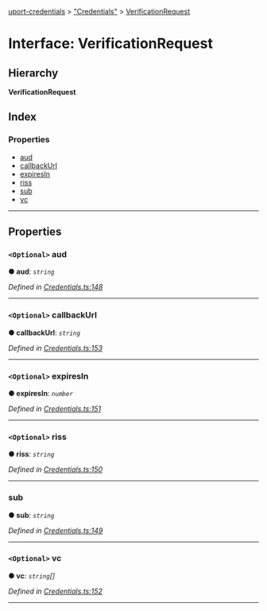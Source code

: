 [uport-credentials](../README.md) > ["Credentials"](../modules/_credentials_.md) > [VerificationRequest](../interfaces/_credentials_.verificationrequest.md)

# Interface: VerificationRequest

## Hierarchy

**VerificationRequest**

## Index

### Properties

* [aud](_credentials_.verificationrequest.md#aud)
* [callbackUrl](_credentials_.verificationrequest.md#callbackurl)
* [expiresIn](_credentials_.verificationrequest.md#expiresin)
* [riss](_credentials_.verificationrequest.md#riss)
* [sub](_credentials_.verificationrequest.md#sub)
* [vc](_credentials_.verificationrequest.md#vc)

---

## Properties

<a id="aud"></a>

### `<Optional>` aud

**● aud**: *`string`*

*Defined in [Credentials.ts:148](https://github.com/uport-project/uport-credentials/blob/25b41e5/src/Credentials.ts#L148)*

___
<a id="callbackurl"></a>

### `<Optional>` callbackUrl

**● callbackUrl**: *`string`*

*Defined in [Credentials.ts:153](https://github.com/uport-project/uport-credentials/blob/25b41e5/src/Credentials.ts#L153)*

___
<a id="expiresin"></a>

### `<Optional>` expiresIn

**● expiresIn**: *`number`*

*Defined in [Credentials.ts:151](https://github.com/uport-project/uport-credentials/blob/25b41e5/src/Credentials.ts#L151)*

___
<a id="riss"></a>

### `<Optional>` riss

**● riss**: *`string`*

*Defined in [Credentials.ts:150](https://github.com/uport-project/uport-credentials/blob/25b41e5/src/Credentials.ts#L150)*

___
<a id="sub"></a>

###  sub

**● sub**: *`string`*

*Defined in [Credentials.ts:149](https://github.com/uport-project/uport-credentials/blob/25b41e5/src/Credentials.ts#L149)*

___
<a id="vc"></a>

### `<Optional>` vc

**● vc**: *`string`[]*

*Defined in [Credentials.ts:152](https://github.com/uport-project/uport-credentials/blob/25b41e5/src/Credentials.ts#L152)*

___


